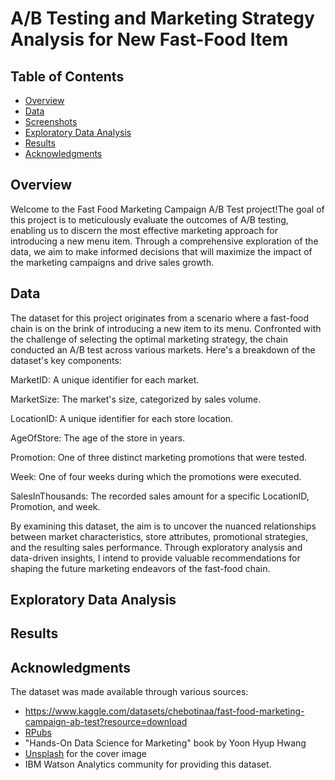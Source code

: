 # A/B Testing and Marketing Strategy Analysis for New Fast-Food Item 
## Table of Contents
- [Overview](#overview)
- [Data](#data)
- [Screenshots](#screenshots)
- [Exploratory Data Analysis](#ExploratoryDataAnalysis)
- [Results](#results)
- [Acknowledgments](#acknowledgments)

## Overview

Welcome to the Fast Food Marketing Campaign A/B Test project!The goal of this project is to meticulously evaluate the 
outcomes of A/B testing, enabling us to discern the most effective marketing approach for introducing a new menu item. 
Through a comprehensive exploration of the data, we aim to make informed decisions that will maximize the impact of 
the marketing campaigns and drive sales growth.

## Data
The dataset for this project originates from a scenario where a fast-food chain is on the brink of introducing a new 
item to its menu. Confronted with the challenge of selecting the optimal marketing strategy, the chain conducted an 
A/B test across various markets. Here's a breakdown of the dataset's key components:

MarketID: A unique identifier for each market.

MarketSize: The market's size, categorized by sales volume.

LocationID: A unique identifier for each store location.

AgeOfStore: The age of the store in years.

Promotion: One of three distinct marketing promotions that were tested.

Week: One of four weeks during which the promotions were executed.

SalesInThousands: The recorded sales amount for a specific LocationID, Promotion, and week.

By examining this dataset, the aim is to uncover the nuanced relationships between market characteristics, store attributes,
promotional strategies, and the resulting sales performance. Through exploratory analysis and data-driven insights, 
I intend to provide valuable recommendations for shaping the future marketing endeavors of the fast-food chain.

## Exploratory Data Analysis



## Results



## Acknowledgments

The dataset was made available through various sources:

- https://www.kaggle.com/datasets/chebotinaa/fast-food-marketing-campaign-ab-test?resource=download
- [RPubs](https://rpubs.com/ksdwivedy/finalRProject)
- "Hands-On Data Science for Marketing" book by Yoon Hyup Hwang
- [Unsplash](https://unsplash.com/@shaafi) for the cover image
- IBM Watson Analytics community for providing this dataset.

